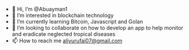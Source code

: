 - 👋 Hi, I’m @Abuayman1
- 👀 I’m interested in blockchain technology 
- 🌱 I’m currently learning Bitcoin, Javascript and Golan
- 💞️ I’m looking to collaborate on how to develop an app to help monitor and eradicate neglected tropical diseases 
- 📫 How to reach me aliyurufai07@gmail.com

<!---
Abuayman1/Abuayman1 is a ✨ special ✨ repository because its `README.md` (this file) appears on your GitHub profile.
You can click the Preview link to take a look at your changes.
--->
